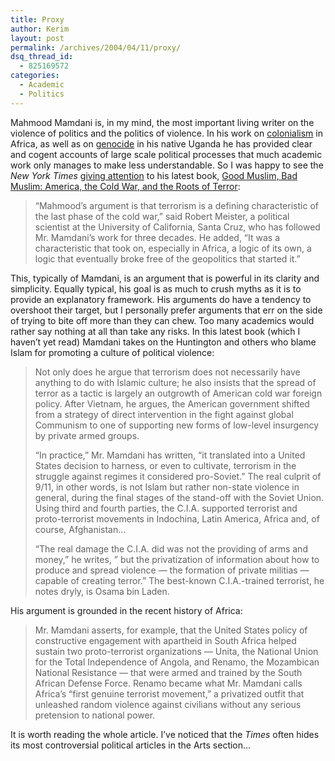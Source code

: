 ```yaml
---
title: Proxy
author: Kerim
layout: post
permalink: /archives/2004/04/11/proxy/
dsq_thread_id:
  - 825169572
categories:
  - Academic
  - Politics
---
```

Mahmood Mamdani is, in my mind, the most important living writer on the violence of politics and the politics of violence. In his work on <a href="http://www.addall.com/New/BestSeller.cgi?isbn=0691027935&#38;dispCurr=USD" onclick="_gaq.push(['_trackEvent', 'outbound-article', 'http://www.addall.com/New/BestSeller.cgi?isbn=0691027935&dispCurr=USD', 'colonialism']);" >colonialism</a> in Africa, as well as on <a href="http://www.addall.com/New/BestSeller.cgi?isbn=0691102805&#38;dispCurr=USD" onclick="_gaq.push(['_trackEvent', 'outbound-article', 'http://www.addall.com/New/BestSeller.cgi?isbn=0691102805&dispCurr=USD', 'genocide']);" >genocide</a> in his native Uganda he has provided clear and cogent accounts of large scale political processes that much academic work only manages to make less understandable. So I was happy to see the *New York Times* <a href="http://www.nytimes.com/2004/04/10/arts/10MAMD.html?ex=1397016000&#38;en=a608eed09d3c9f7a&#38;ei=5007&#38;partner=USERLAND" onclick="_gaq.push(['_trackEvent', 'outbound-article', 'http://www.nytimes.com/2004/04/10/arts/10MAMD.html?ex=1397016000&en=a608eed09d3c9f7a&ei=5007&partner=USERLAND', 'giving attention']);" >giving attention</a> to his latest book, <a href="http://www.addall.com/New/BestSeller.cgi?isbn=0375422854&#38;dispCurr=USD" onclick="_gaq.push(['_trackEvent', 'outbound-article', 'http://www.addall.com/New/BestSeller.cgi?isbn=0375422854&dispCurr=USD', 'Good Muslim, Bad Muslim: America, the Cold War, and the Roots of Terror']);" >Good Muslim, Bad Muslim: America, the Cold War, and the Roots of Terror</a>:

> &#8220;Mahmood&#8217;s argument is that terrorism is a defining characteristic of the last phase of the cold war,&#8221; said Robert Meister, a political scientist at the University of California, Santa Cruz, who has followed Mr. Mamdani&#8217;s work for three decades. He added, &#8220;It was a characteristic that took on, especially in Africa, a logic of its own, a logic that eventually broke free of the geopolitics that started it.&#8221;

This, typically of Mamdani, is an argument that is powerful in its clarity and simplicity. Equally typical, his goal is as much to crush myths as it is to provide an explanatory framework. His arguments do have a tendency to overshoot their target, but I personally prefer arguments that err on the side of trying to bite off more than they can chew. Too many academics would rather say nothing at all than take any risks. In this latest book (which I haven&#8217;t yet read) Mamdani takes on the Huntington and others who blame Islam for promoting a culture of political violence:

> Not only does he argue that terrorism does not necessarily have anything to do with Islamic culture; he also insists that the spread of terror as a tactic is largely an outgrowth of American cold war foreign policy. After Vietnam, he argues, the American government shifted from a strategy of direct intervention in the fight against global Communism to one of supporting new forms of low-level insurgency by private armed groups.
> 
> &#8220;In practice,&#8221; Mr. Mamdani has written, &#8220;it translated into a United States decision to harness, or even to cultivate, terrorism in the struggle against regimes it considered pro-Soviet.&#8221; The real culprit of 9/11, in other words, is not Islam but rather non-state violence in general, during the final stages of the stand-off with the Soviet Union. Using third and fourth parties, the C.I.A. supported terrorist and proto-terrorist movements in Indochina, Latin America, Africa and, of course, Afghanistan&#8230;
> 
> &#8220;The real damage the C.I.A. did was not the providing of arms and money,&#8221; he writes, &#8221; but the privatization of information about how to produce and spread violence &#8212; the formation of private militias &#8212; capable of creating terror.&#8221; The best-known C.I.A.-trained terrorist, he notes dryly, is Osama bin Laden. 

His argument is grounded in the recent history of Africa:

> Mr. Mamdani asserts, for example, that the United States policy of constructive engagement with apartheid in South Africa helped sustain two proto-terrorist organizations &#8212; Unita, the National Union for the Total Independence of Angola, and Renamo, the Mozambican National Resistance &#8212; that were armed and trained by the South African Defense Force. Renamo became what Mr. Mamdani calls Africa&#8217;s &#8220;first genuine terrorist movement,&#8221; a privatized outfit that unleashed random violence against civilians without any serious pretension to national power.

It is worth reading the whole article. I&#8217;ve noticed that the *Times* often hides its most controversial political articles in the Arts section&#8230;

